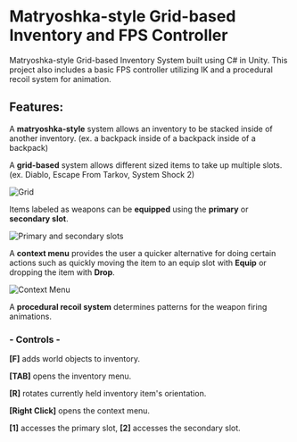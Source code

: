 # Matryoshka-style Grid-based Inventory and FPS Controller
 Matryoshka-style Grid-based Inventory System built using C# in Unity.
 This project also includes a basic FPS controller utilizing IK and a procedural recoil system for animation.

## Features:

A **matryoshka-style** system allows an inventory to be stacked inside of another inventory. 
(ex. a backpack inside of a backpack inside of a backpack)

A **grid-based** system allows different sized items to take up multiple slots.
(ex. Diablo, Escape From Tarkov, System Shock 2)

![Grid](https://lh3.googleusercontent.com/ugyKiLEfQWnk-jV1TX4kKJfsaHI8A0493s7H-irikoweGm9B-4CRpRoZgm69_DaJUrwIEQDkm6oykZ9ArzltggXq3jiG1MdVYKq1X3ynUhyNCxKfCxN9MzfIv1raSJAu6cVRcZCJNf8XvDA8kuJgnPLg7c4kKtk-bUaWY6Xtz52S-v1LdDXokQPrRcEfZBofTeiXXVhlp80Wp-6UxMMjB089q6M-9X9xfOCK4khAHlPxbIy-kzNzyN0KtoDrxCNyE9yeXzLT_n03AKSL7jz44UsoUz-9VWIsdkzvvrInXGnWlDMLVLOXiGRwqo9qQeDtbxEzbKHFdzrXQU4WbhjUwcIqlfS9NwwIMubgPEymaiZdLtu9qytOFXbNtZkusg4tnmE-V22jrSB91Ddb3LiRA3BDvNlB-zvCtGkngozB3zW40_oNJvX-Lp-XYxIe0RznrXeIUktPa6WhG5r5zuEgcY9ayY-PvG53k6zVj1pnSykm68eW31QZFuL6UutgKgMvyCTRmPHKkCBr1_78mhYrHO_AmCc1viXAPS7aWh4fIqpeu2yaORNS-3nu_YchZnNIfhdWdZBL9eh1rp4OZCwjVbKqjJkL9X8eLFYe3ezG0OMOn7Cca3td9bwkSyV6nZweknOoBkiouVDHJiygEgc7fyAv-jT_JuQZ7XwZpX_dZO6T4ArxyFTK8iIVdLfNNw--NctFNtXwY4nUTOGuC2mbPEBPfrJsaoCWKjnTbq3gQ0wi3eVukaC043_HIgHgFkmd1WibPhaxKFc9NIZL7fZg2Lu82U6hrIQJmJJUvx5A_UOgKOiw9WE0KRDV4NDD9ExS6OKwlo5LRNUAf_kdC_OngWi5WDD_jDNCG2JsegMjI74m1ScAAv7NjauyhvEahDKBt2DJP3Emw4Et9TMgW5VQlY0GNbkz9HtMn9UV2PEG-iBkCgX7fwWIpysSh9uf4-_lzb8_g25I9UKnll0WnryhSA=w268-h319-no?authuser=0)

Items labeled as weapons can be **equipped** using the **primary** or **secondary slot**.

![Primary and secondary slots](https://lh3.googleusercontent.com/t56xUQ8lbWR2UYYxbc5VhIqWxnX_qpIb59WQT9YZB1pQ4ec0sGbsDRLhwlphzKZXB7QJb8QtRyProrPNEq8VxQzf9Vc7p1d30Uq6uCqxwup93Pv_H2QfVpfoWTFoaIHStbCRRTdTkes-4Xa6pe2R25G3x9j99DsEXFkXU3v-8Tsnj_4AEAqs53axTtQdDikldOpOLI81NmFcgkZiX_GEALUZ9rlutWA92P5vvH_0sz3wO4D3ZTFu-FuRPDuDN_-t45LE5epQKdkw-RjsJYoPZIv_PxI0mJ8NfYxIX7442lPUEZrUUDQ4s69Sag4i6-GV2Rq-AmS_VDY3fmRU7qtW6_Zb5tIqqwfgvKhpGIKueG_HFD0uxJMtq3HD6vKuebuWjU5mFv1ggX8FlkpC9ymt69hH1Af6yqriErXQyNa5ppKodiGsHjDqOrXKk165jEnLENczGbvxDuNcIpHUNZCE1RIZfSmtA4pgm58QosQ6ZDpw1I2hE8m0h8gNSw7dU_QSmYmsmOxZ-djJ3Ek2Cv6Ak-DxP8j35huRDo9nBhTX8xN3fDrYugi6MMwiJAOy4zMrc_Do1FIeiMe3TnsL9KDKBGk8nAtzUjIzjr3C46g0UzQ9u7GxpyP5oWbV_y-OPLIv6JPL7t1thCgcOUO9nRL2Ybg1ga5sOvhvtX-nGlzywjVIuO-T7RI78LmSxt8N1EdtGRvbF7XuPfiT97uLQCJD6UczNbnPQWGnQK8RV3YO68Wb3wjqamMZObSXLeFsf9sEAZDSOUHnOkuiaRwOoFyKLmwyt05s0jskR3-We6LpO8yTlisNW3yAgc_LWQQqeRyX2SdcvU2Vdk99MHgqOfz-0b_Nt6y5LvPUaYGwz4Mkp515nuKlvlQmqTNxw6Rdyk1ehCbdzywcVDpRkTdzkJHjxEgfjZ7x5IqP5gzuudGmqzNijF2WIOd-iR1QQ29tyjdpB5PWcLyLIr8C_5GTaDgrQQ=w181-h126-no?authuser=0)

A **context menu** provides the user a quicker alternative for doing certain actions such as quickly moving the item to an equip slot with **Equip** or dropping the item with **Drop**.

![Context Menu](https://lh3.googleusercontent.com/lLD1dQdJQljg_s0hy_sh2ATiUC32dLrUXsvUISAYtScUrlfLf81VhQMK7Dh0kUYzObL0ONQeOKtt5wVlja9F7HnYsl80Y5zNKwfLueLZVjuPnvkbcxhI-yUzaDaFffKe3LF50ts2OlHh6GBLx7n2wF1DQaI2iwv7GjIbDNzEAeA6B6RvHKuVEK_4LNl3RkBXhXYnWFoKe3AgxyfjbXQEKony72BMpPwz9Rov9PqJpaqL14a0pQKYjW6w6_LtxIYbP7ZVGP7oxs9wOKB2yuRmFx8UUDMUw0eOi9HBJNQ2cZyTzyTrQlDp4oX0zXxifOwvjCmFWbaXTCIE6cUEa_AT65ifVk8pyV0gZFSmu77B1LaDk05fwDIma2Fc1w581LowfS6fw6DsuRBgYM2JymxynGfbgCl47omTW38x3WCtTkLhRRW0pPlZwxeO43CQ5sh4uCve0qU74Sp_8NKQ-14HAfDjnklCqLo6TbQ-ObmklRxrj_KS6NPbs54x4GSjIIjxwRgMZU0mdqks8tggLMJWcvN3bAp5DLEfMQzPe8k732JqbTqbLAX6FwkpB0kV1s0SJGnTX6JO8afSDTvDM_3IvKyO5Xf3staoA600ikJ5U6nNNeFCMxiv0aUctf3lfqNWYJPPFpySqL8eFX6wyMj8D_UDk3e0s4tGJZOf5pu5Gnji9_fVLa0gHeV8REPkkZYYs4PQqWviTwrjTLWsmK8_FC--xXW9aSHM_PLZbeHw6S4SA0N26RPVle4tPdV7jCA3B1C3oYwG0N1WLh5Ld7UcyTOcCEFN3Zv-nA6Ib_8szqz9ZJ5VWIjm4DycK705Foi1TXkWIJRjyzGO1Uo4AqkypLEHZE32A-LE6hFJUGklNSDnuHzSzpM6N66aPNTIofloUDjg1Ss-QPR-r3vu8IfRWMqbqM23yZpLM7wn4agd2AxJ77JFtQ6cCYD7ah8l_VOIpElvxZSjmDyeLvaUtrsKDg=w116-h99-no?authuser=0)

A **procedural recoil system** determines patterns for the weapon firing animations.

### - Controls -
**[F]** adds world objects to inventory.

**[TAB]** opens the inventory menu.

**[R]** rotates currently held inventory item's orientation.

**[Right Click]** opens the context menu.

**[1]** accesses the primary slot, **[2]** accesses the secondary slot.
